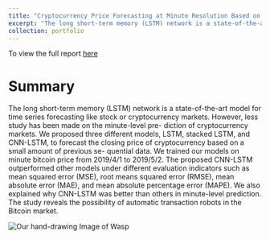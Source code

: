 ```yaml
---
title: "Cryptocurrency Price Forecasting at Minute Resolution Based on Improved LSTM Models"
excerpt: "The long short-term memory (LSTM) network is a state-of-the-art model for time series forecasting like stock or cryptocurrency markets. However, less study has been made on the minute-level pre- diction of cryptocurrency markets. <br/><img src='/images/lstm_machine.png'>"
collection: portfolio
---
```

To view the full report [here](http://yujanting.github.io/files/CS344_Final_Report.pdf)


Summary
======


The long short-term memory (LSTM) network is a state-of-the-art model for time series forecasting like stock or cryptocurrency markets. However, less study has been made on the minute-level pre- diction of cryptocurrency markets. We proposed three different models, LSTM, stacked LSTM, and CNN-LSTM, to forecast the closing price of cryptocurrency based on a small amount of previous se- quential data. We trained our models on minute bitcoin price from 2019/4/1 to 2019/5/2. The proposed CNN-LSTM outperformed other models under different evaluation indicators such as mean squared error (MSE), root means squared error (RMSE), mean absolute error (MAE), and mean absolute percentage error (MAPE). We also explained why CNN-LSTM was better than others in minute-level prediction. The study reveals the possibility of automatic transaction robots in the Bitcoin market.


![Our hand-drawing Image of Wasp](http://yujanting.github.io/images/bitcoin.png)
